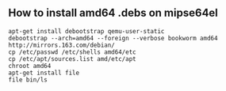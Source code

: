 How to install amd64 .debs on mipse64el
--
```
apt-get install debootstrap qemu-user-static
debootstrap --arch=amd64 --foreign --verbose bookworm amd64 http://mirrors.163.com/debian/
cp /etc/passwd /etc/shells amd64/etc
cp /etc/apt/sources.list amd/etc/apt
chroot amd64
apt-get install file
file bin/ls
```
